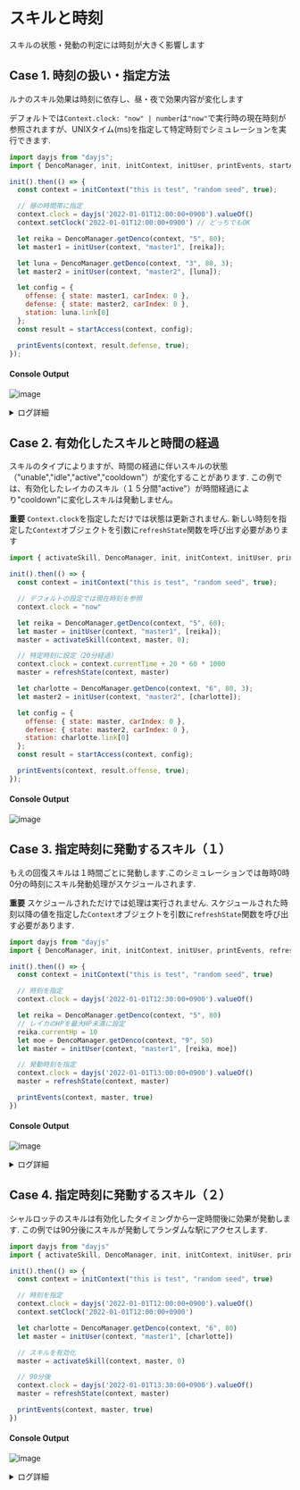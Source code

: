 # スキルと時刻

スキルの状態・発動の判定には時刻が大きく影響します

## Case 1. 時刻の扱い・指定方法
ルナのスキル効果は時刻に依存し、昼・夜で効果内容が変化します

デフォルトでは`Context.clock: "now" | number`は`"now"`で実行時の現在時刻が参照されますが、UNIXタイム(ms)を指定して特定時刻でシミュレーションを実行できます.

```js
import dayjs from "dayjs";
import { DencoManager, init, initContext, initUser, printEvents, startAccess } from "ekimemo-access-simulator";

init().then(() => {
  const context = initContext("this is test", "random seed", true);

  // 昼の時間帯に指定
  context.clock = dayjs('2022-01-01T12:00:00+0900').valueOf()
  context.setClock('2022-01-01T12:00:00+0900') // どっちでもOK

  let reika = DencoManager.getDenco(context, "5", 80);
  let master1 = initUser(context, "master1", [reika]);

  let luna = DencoManager.getDenco(context, "3", 80, 3);
  let master2 = initUser(context, "master2", [luna]);

  let config = {
    offense: { state: master1, carIndex: 0 },
    defense: { state: master2, carIndex: 0 },
    station: luna.link[0]
  };
  const result = startAccess(context, config);

  printEvents(context, result.defense, true);
});
```

#### Console Output
![image](https://user-images.githubusercontent.com/25225028/201916070-143297c8-28ea-4c0b-8cdf-6bd6257f3500.png)

<details>
<summary>ログ詳細</summary>

```txt
ライブラリを初期化しました
編成を変更します [] -> [reika]
ランダムに駅を選出：池袋,西日暮里,高輪ゲートウェイ
編成を変更します [] -> [luna]
アクセス処理の開始 2022-01-01 12:00:00.000
攻撃：reika
アクティブなスキル(攻撃側): 
守備：luna
アクティブなスキル(守備側): luna
スキルを評価：フットバースの確認
アクセスによる追加 reika score:100 exp:100
スキルを評価：確率ブーストの確認
スキルを評価：アクセス開始前
スキルを評価：アクセス開始
攻守のダメージ計算を開始
フィルムによる補正をスキップ
スキルを評価：ATK&DEFの増減
スキルが発動(守備側) name:luna(3) skill:ナイトエクスプレス
まだ眠いんよ～ DEF-30%
スキルを評価：特殊なダメージ計算
基本ダメージを計算 AP:260 ATK:0% DEF:-30% DamageBase:338 = 260 * 130% * 1
スキルを評価：固定ダメージ
固定ダメージの計算：0
ダメージ量による追加 reika score:338 exp:338
ダメージ計算が終了：338
守備の結果 HP: 360 > 22 reboot:false
アクセス結果を仮決定
攻撃側のリンク成果：false
守備側のリンク解除：false
スキルを評価：ダメージ計算完了後
最終的なアクセス結果を決定
HP確定 reika 312 > 312 reboot:false
HP確定 luna 360 > 22 reboot:false
攻撃側のリンク成果：false
守備側のリンク解除：false
アクセス処理の終了
経験値追加 reika 0(current) + 438 -> 438
経験値詳細 access:438 skill:0 link:0
経験値追加 luna 0(current) + 0 -> 0
経験値詳細 access:0 skill:0 link:0
```
</details>

## Case 2. 有効化したスキルと時間の経過
スキルのタイプによりますが、時間の経過に伴いスキルの状態（"unable","idle","active","cooldown"）が変化することがあります. この例では、有効化したレイカのスキル（１５分間"active"）が時間経過により"cooldown"に変化しスキルは発動しません。

**重要** `Context.clock`を指定しただけでは状態は更新されません. 新しい時刻を指定した`Context`オブジェクトを引数に`refreshState`関数を呼び出す必要があります

```js
import { activateSkill, DencoManager, init, initContext, initUser, printEvents, refreshState, startAccess } from "ekimemo-access-simulator";

init().then(() => {
  const context = initContext("this is test", "random seed", true);

  // デフォルトの設定では現在時刻を参照
  context.clock = "now"

  let reika = DencoManager.getDenco(context, "5", 60);
  let master = initUser(context, "master1", [reika]);
  master = activateSkill(context, master, 0);

  // 特定時刻に設定（20分経過）
  context.clock = context.currentTime + 20 * 60 * 1000
  master = refreshState(context, master)

  let charlotte = DencoManager.getDenco(context, "6", 80, 3);
  let master2 = initUser(context, "master2", [charlotte]);

  let config = {
    offense: { state: master, carIndex: 0 },
    defense: { state: master2, carIndex: 0 },
    station: charlotte.link[0]
  };
  const result = startAccess(context, config);

  printEvents(context, result.offense, true);
});
```

#### Console Output
![image](https://user-images.githubusercontent.com/25225028/201915116-d8438f3f-84ea-4188-a30a-01887eb23acd.png)

## Case 3. 指定時刻に発動するスキル（１）
もえの回復スキルは１時間ごとに発動します.このシミュレーションでは毎時0時0分の時刻にスキル発動処理がスケジュールされます.

**重要** スケジュールされただけでは処理は実行されません. スケジュールされた時刻以降の値を指定した`Context`オブジェクトを引数に`refreshState`関数を呼び出す必要があります. 

```js
import dayjs from "dayjs"
import { DencoManager, init, initContext, initUser, printEvents, refreshState } from "ekimemo-access-simulator";

init().then(() => {
  const context = initContext("this is test", "random seed", true)

  // 時刻を指定
  context.clock = dayjs('2022-01-01T12:30:00+0900').valueOf()

  let reika = DencoManager.getDenco(context, "5", 80)
  // レイカのHPを最大HP未満に設定
  reika.currentHp = 10
  let moe = DencoManager.getDenco(context, "9", 50)
  let master = initUser(context, "master1", [reika, moe])

  // 発動時刻を指定
  context.clock = dayjs('2022-01-01T13:00:00+0900').valueOf()
  master = refreshState(context, master)

  printEvents(context, master, true)
})
```

#### Console Output
![image](https://user-images.githubusercontent.com/25225028/201919742-38c48fc9-efdb-4967-8829-77654f328f60.png)


<details>
<summary>ログ詳細</summary>

```txt
ライブラリを初期化しました
編成を変更します [] -> [reika,moe]
スキル状態の変更：moe unable -> active
待機列中のスキル評価イベントが指定時刻になりました time: 13:00:00.000 type: hour_cycle
スキル評価イベントの開始
moe 定時メンテナンス Lv.4
編成内のみなさまのHPを回復いたしますよ♪ +25%
HPの回復 reika 10 > 88
スキル評価イベントの終了
```
</details>


## Case 4. 指定時刻に発動するスキル（２）
シャルロッテのスキルは有効化したタイミングから一定時間後に効果が発動します. この例では90分後にスキルが発動してランダムな駅にアクセスします.

```js
import dayjs from "dayjs"
import { activateSkill, DencoManager, init, initContext, initUser, printEvents, refreshState } from "ekimemo-access-simulator"

init().then(() => {
  const context = initContext("this is test", "random seed", true)

  // 時刻を指定
  context.clock = dayjs('2022-01-01T12:00:00+0900').valueOf()
  context.setClock('2022-01-01T12:00:00+0900')

  let charlotte = DencoManager.getDenco(context, "6", 80)
  let master = initUser(context, "master1", [charlotte])

  // スキルを有効化
  master = activateSkill(context, master, 0)

  // 90分後
  context.clock = dayjs('2022-01-01T13:30:00+0900').valueOf()
  master = refreshState(context, master)

  printEvents(context, master, true)
})
```

#### Console Output
![image](https://user-images.githubusercontent.com/25225028/201932222-6a31b5fe-636d-407c-b832-dfb2d8d9aea3.png)


<details>
<summary>ログ詳細</summary>

```txt
ライブラリを初期化しました
編成を変更します [] -> [charlotte]
スキル状態の変更：charlotte idle -> active
スキル状態の変更：charlotte active -> cooldown (timeout:12:00:00.000)
スキル状態の変更：charlotte cooldown -> idle (timeout:13:30:00.000)
待機列中のスキル評価イベントが指定時刻になりました time: 13:00:00.000 type: hour_cycle
待機列中のスキル評価イベントが指定時刻になりました time: 13:30:00.000 type: skill
スキル評価イベントの開始
charlotte 風の吹くまま気の向くまま
アクセス処理の開始 2022-01-01 13:30:00.000
攻撃：charlotte
アクティブなスキル(攻撃側): 
守備側はいません
アクセスによる追加 charlotte score:100 exp:100
スキルを評価：確率ブーストの確認
スキルを評価：アクセス開始前
スキルを評価：アクセス開始
アクセス結果を仮決定
攻撃側のリンク成果：true
守備側のリンク解除：false
スキルを評価：ダメージ計算完了後
最終的なアクセス結果を決定
HP確定 charlotte 324 > 324 reboot:false
攻撃側のリンク成果：true
守備側のリンク解除：false
リンク成功による追加 charlotte score:100 exp:100
アクセス処理の終了
経験値追加 charlotte 0(current) + 200 -> 200
経験値詳細 access:200 skill:0 link:0
スキル評価イベントの終了
```
</details>